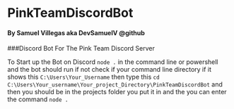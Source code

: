# PinkTeamDiscordBot
#### By Samuel Villegas aka DevSamuelV @github
###Discord Bot For The Pink Team Discord Server

To Start up the Bot on Discord `node .`
in the command line or powershell and the bot should run if not check if your command line 
directory if it shows this `C:\Users\Your_Username` then type this `cd C:\Users\Your_username\Your_project_Directory\PinkTeamDiscordBot` and then you should be in the 
projects folder you put it in and the you can enter the command `node .`